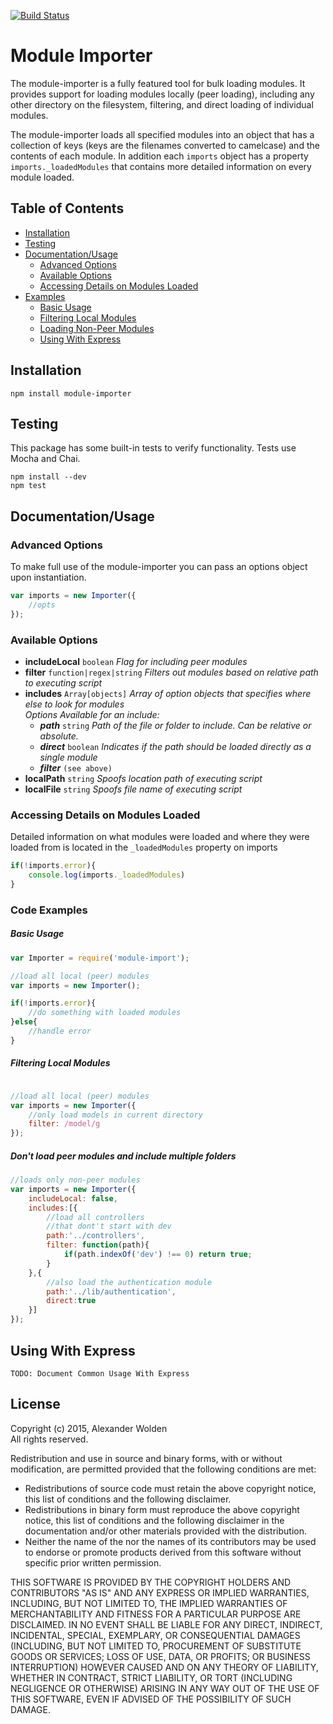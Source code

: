 [![Build Status](https://travis-ci.org/awolden/module-importer.svg?branch=master)](https://travis-ci.org/awolden/module-importer)

Module Importer
===============

The module-importer is a fully featured tool for bulk loading modules. It provides support for loading modules locally (peer loading), including any other directory on the filesystem, filtering, and direct loading of individual modules.

The module-importer loads all specified modules into an object that has a collection of keys (keys are the filenames converted to camelcase) and the contents of each module. In addition each `imports` object has a property `imports._loadedModules` that contains more detailed information on every module loaded.

## Table of Contents ##
* [Installation](#installation)
* [Testing](#testing)
* [Documentation/Usage](#documentationusage)
  * [Advanced Options](#advanced-options)
  * [Available Options](#available-options)
  * [Accessing Details on Modules Loaded](#accessing-details-on-modules-loaded)
* [Examples](#code-examples)
  * [Basic Usage](#basic-usage)
  * [Filtering Local Modules](#filtering-local-modules)
  * [Loading Non-Peer Modules](#dont-load-peer-modules-and-include-multiple-folders)
  * [Using With Express](#using-with-express)

## Installation ##

    npm install module-importer

## Testing ##

This package has some built-in tests to verify functionality. Tests use Mocha and Chai.

    npm install --dev
    npm test

## Documentation/Usage ##

### Advanced Options ###

To make full use of the module-importer you can pass an options object upon instantiation.

```javascript
var imports = new Importer({
    //opts
});
```

### Available Options ###
* **includeLocal** `boolean` *Flag for including peer modules*
* **filter** `function|regex|string` *Filters out modules based on relative path to executing script*
* **includes** `Array[objects]` *Array of option objects that specifies where else to look for modules*  
     *Options Available for an include:*
     * **_path_** `string` *Path of the file or folder to include. Can be relative or absolute.*
     * **_direct_** `boolean` *Indicates if the path should be loaded directly as a single module*
     * **_filter_** `(see above)`
* **localPath** `string` *Spoofs location path of executing script*
* **localFile** `string` *Spoofs file name of executing script*

### Accessing Details on Modules Loaded ###

Detailed information on what modules were loaded and where they were loaded from is located in the `_loadedModules` property on imports

```javascript
if(!imports.error){
    console.log(imports._loadedModules)
}
```

### Code Examples ###

##### Basic Usage #####
```javascript
var Importer = require('module-import');

//load all local (peer) modules
var imports = new Importer();

if(!imports.error){
    //do something with loaded modules
}else{
    //handle error
}
```

##### Filtering Local Modules #####
```javascript

//load all local (peer) modules
var imports = new Importer({
    //only load models in current directory
    filter: /model/g
});

```

##### Don't load peer modules and include multiple folders #####
```javascript
//loads only non-peer modules
var imports = new Importer({
    includeLocal: false,
    includes:[{
        //load all controllers
        //that dont't start with dev
        path:'../controllers',
        filter: function(path){
            if(path.indexOf('dev') !== 0) return true;
        }
    },{
        //also load the authentication module
        path:'../lib/authentication',
        direct:true
    }]
});
```

## Using With Express ##

    TODO: Document Common Usage With Express


## License ##
Copyright (c) 2015, Alexander Wolden  
All rights reserved.

Redistribution and use in source and binary forms, with or without
modification, are permitted provided that the following conditions are met:
* Redistributions of source code must retain the above copyright
notice, this list of conditions and the following disclaimer.
* Redistributions in binary form must reproduce the above copyright
notice, this list of conditions and the following disclaimer in the
documentation and/or other materials provided with the distribution.
* Neither the name of the <organization> nor the
names of its contributors may be used to endorse or promote products
derived from this software without specific prior written permission.

THIS SOFTWARE IS PROVIDED BY THE COPYRIGHT HOLDERS AND CONTRIBUTORS "AS IS" AND
ANY EXPRESS OR IMPLIED WARRANTIES, INCLUDING, BUT NOT LIMITED TO, THE IMPLIED
WARRANTIES OF MERCHANTABILITY AND FITNESS FOR A PARTICULAR PURPOSE ARE
DISCLAIMED. IN NO EVENT SHALL <COPYRIGHT HOLDER> BE LIABLE FOR ANY
DIRECT, INDIRECT, INCIDENTAL, SPECIAL, EXEMPLARY, OR CONSEQUENTIAL DAMAGES
(INCLUDING, BUT NOT LIMITED TO, PROCUREMENT OF SUBSTITUTE GOODS OR SERVICES;
    LOSS OF USE, DATA, OR PROFITS; OR BUSINESS INTERRUPTION) HOWEVER CAUSED AND
    ON ANY THEORY OF LIABILITY, WHETHER IN CONTRACT, STRICT LIABILITY, OR TORT
    (INCLUDING NEGLIGENCE OR OTHERWISE) ARISING IN ANY WAY OUT OF THE USE OF THIS
    SOFTWARE, EVEN IF ADVISED OF THE POSSIBILITY OF SUCH DAMAGE.
